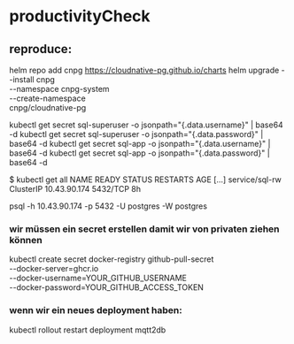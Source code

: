 # productivityCheck

## reproduce:

helm repo add cnpg https://cloudnative-pg.github.io/charts
helm upgrade --install cnpg \
  --namespace cnpg-system \
  --create-namespace \
  cnpg/cloudnative-pg

kubectl get secret sql-superuser -o jsonpath="{.data.username}" | base64 -d
kubectl get secret sql-superuser -o jsonpath="{.data.password}" | base64 -d
kubectl get secret sql-app -o jsonpath="{.data.username}" | base64 -d
kubectl get secret sql-app -o jsonpath="{.data.password}" | base64 -d

$ kubectl get all
NAME                           READY   STATUS    RESTARTS   AGE
[...]
service/sql-rw       ClusterIP   10.43.90.174    <none>        5432/TCP   8h

psql -h 10.43.90.174 -p 5432 -U postgres -W postgres


### wir müssen ein secret erstellen damit wir von privaten ziehen können
kubectl create secret docker-registry github-pull-secret \
  --docker-server=ghcr.io \
  --docker-username=YOUR_GITHUB_USERNAME \
  --docker-password=YOUR_GITHUB_ACCESS_TOKEN

### wenn wir ein neues deployment haben:
kubectl rollout restart deployment mqtt2db

